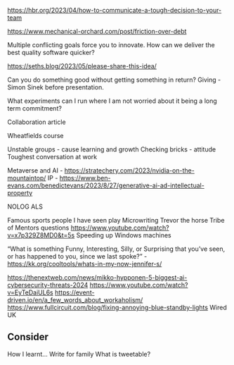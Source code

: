 
https://hbr.org/2023/04/how-to-communicate-a-tough-decision-to-your-team

https://www.mechanical-orchard.com/post/friction-over-debt



Multiple conflicting goals force you to innovate. How can we deliver the best quality software quicker?

https://seths.blog/2023/05/please-share-this-idea/

Can you do something good without getting something in return? Giving - Simon Sinek before presentation.

What experiments can I run where I am not worried about it being a long term commitment?

Collaboration article

Wheatfields course

Unstable groups - cause learning and growth
Checking bricks - attitude
Toughest conversation at work

Metaverse and AI - https://stratechery.com/2023/nvidia-on-the-mountaintop/
IP - https://www.ben-evans.com/benedictevans/2023/8/27/generative-ai-ad-intellectual-property


NOLOG
ALS

Famous sports people I have seen play
Microwriting
Trevor the horse
Tribe of Mentors questions
https://www.youtube.com/watch?v=x7p329Z8MD0&t=5s
Speeding up Windows machines

“What is something Funny, Interesting, Silly, or Surprising that you’ve seen, or has happened to you, since we last spoke?” - https://kk.org/cooltools/whats-in-my-now-jennifer-s/

https://thenextweb.com/news/mikko-hypponen-5-biggest-ai-cybersecurity-threats-2024
https://www.youtube.com/watch?v=EyTeDaiUL6s
https://event-driven.io/en/a_few_words_about_workaholism/
https://www.fullcircuit.com/blog/fixing-annoying-blue-standby-lights
Wired UK

## Consider
How I learnt...
Write for family
What is tweetable?


